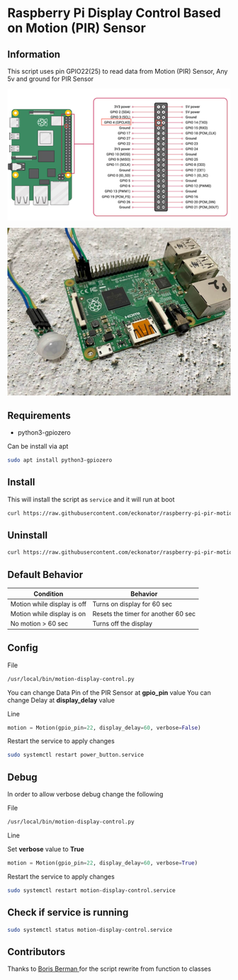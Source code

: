 # Raspberry Pi Display Control Based on Motion (PIR) Sensor

## Information

This script uses pin GPIO22(25) to read data from Motion (PIR) Sensor, Any 5v and ground for PIR Sensor

![gpio layout](https://github.com/eckonator/raspberry-pi-pir-motion-display-control/raw/main/gpio_layout.jpg)

![raspberrypi-with-PIR-sensor](https://github.com/eckonator/raspberry-pi-pir-motion-display-control/raw/main/raspberrypi-with-PIR-sensor.jpg)

## Requirements

- python3-gpiozero

Can be install via apt

```bash
sudo apt install python3-gpiozero
```

## Install

This will install the script as `service` and it will run at boot

```bash
curl https://raw.githubusercontent.com/eckonator/raspberry-pi-pir-motion-display-control/main/install.sh | bash
```

## Uninstall

```bash
curl https://raw.githubusercontent.com/eckonator/raspberry-pi-pir-motion-display-control/main/uninstall.sh | bash
```

## Default Behavior

| **Condition**               | **Behavior**                        |
| --------------------------- | ----------------------------------- |
| Motion while display is off | Turns on display for 60 sec         |
| Motion while display is on  | Resets the timer for another 60 sec |
| No motion > 60 sec          | Turns off the display               |

## Config

File

```bash
/usr/local/bin/motion-display-control.py
```

You can change Data Pin of the PIR Sensor at **gpio_pin** value
You can change Delay at **display_delay** value

Line

```python
motion = Motion(gpio_pin=22, display_delay=60, verbose=False)
```

Restart the service to apply changes

```bash
sudo systemctl restart power_button.service
```

## Debug

In order to allow verbose debug change the following

File

```bash
/usr/local/bin/motion-display-control.py
```

Line

Set **verbose** value to **True**

```python
motion = Motion(gpio_pin=22, display_delay=60, verbose=True)
```

Restart the service to apply changes

```bash
sudo systemctl restart motion-display-control.service
```

## Check if service is running

```bash
sudo systemctl status motion-display-control.service

```

## Contributors

Thanks to [Boris Berman
](https://github.com/bermanboris/raspberry-pi-pir-motion-display-control) for the script rewrite from function to classes
